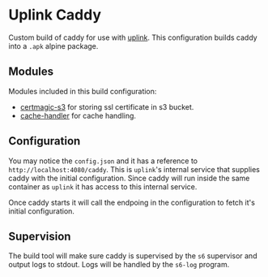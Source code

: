 # Uplink Caddy

Custom build of caddy for use with [uplink](https://github.com/upmaru/uplink). This configuration builds caddy into a `.apk` alpine package.

## Modules

Modules included in this build configuration:

- [certmagic-s3](https://github.com/ss098/certmagic-s3) for storing ssl certificate in s3 bucket.
- [cache-handler](https://github.com/caddyserver/cache-handler) for cache handling.

## Configuration

You may notice the `config.json` and it has a reference to `http://localhost:4080/caddy`. This is `uplink`'s internal service that supplies caddy with the initial configuration. Since caddy will run inside the same container as `uplink` it has access to this internal service.

Once caddy starts it will call the endpoing in the configuration to fetch it's initial configuration.

## Supervision

The build tool will make sure caddy is supervised by the `s6` supervisor and output logs to stdout. Logs will be handled by the `s6-log` program.

